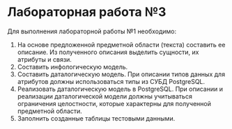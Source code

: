 # Лабораторная работа №3
Для выполнения лабораторной работы №1 необходимо:

1.	На основе предложенной предметной области (текста) составить ее описание. Из полученного описания выделить сущности, их атрибуты и связи.
2.	Составить инфологическую модель.
3.	Составить даталогическую модель. При описании типов данных для атрибутов должны использоваться типы из СУБД PostgreSQL.
4.	Реализовать даталогическую модель в PostgreSQL. При описании и реализации даталогической модели должны учитываться ограничения целостности, которые характерны для полученной предметной области.
5.	Заполнить созданные таблицы тестовыми данными.